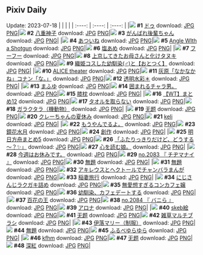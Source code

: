 ## Pixiv Daily
Update: 2023-07-18
|      |      |      |
| :----: | :----: | :----: |
|![](https://pixiv.microyu.workers.dev/c/240x480/img-master/img/2023/07/16/02/34/21/109950289_p0_master1200.jpg) **#1** [ドゥ](https://www.pixiv.net/artworks/109950289) download: [JPG](https://pixiv.microyu.workers.dev/img-original/img/2023/07/16/02/34/21/109950289_p0.jpg) [PNG](https://pixiv.microyu.workers.dev/img-original/img/2023/07/16/02/34/21/109950289_p0.png)|![](https://pixiv.microyu.workers.dev/c/240x480/img-master/img/2023/07/16/01/19/12/109948691_p0_master1200.jpg) **#2** [八重神子](https://www.pixiv.net/artworks/109948691) download: [JPG](https://pixiv.microyu.workers.dev/img-original/img/2023/07/16/01/19/12/109948691_p0.jpg) [PNG](https://pixiv.microyu.workers.dev/img-original/img/2023/07/16/01/19/12/109948691_p0.png)|![](https://pixiv.microyu.workers.dev/c/240x480/img-master/img/2023/07/17/08/12/47/109986867_p0_master1200.jpg) **#3** [がんばれ後輩ちゃん](https://www.pixiv.net/artworks/109986867) download: [JPG](https://pixiv.microyu.workers.dev/img-original/img/2023/07/17/08/12/47/109986867_p0.jpg) [PNG](https://pixiv.microyu.workers.dev/img-original/img/2023/07/17/08/12/47/109986867_p0.png)|
|![](https://pixiv.microyu.workers.dev/c/240x480/img-master/img/2023/07/17/17/54/17/109998831_p0_master1200.jpg) **#4** [あついね](https://www.pixiv.net/artworks/109998831) download: [JPG](https://pixiv.microyu.workers.dev/img-original/img/2023/07/17/17/54/17/109998831_p0.jpg) [PNG](https://pixiv.microyu.workers.dev/img-original/img/2023/07/17/17/54/17/109998831_p0.png)|![](https://pixiv.microyu.workers.dev/c/240x480/img-master/img/2023/07/16/01/00/08/109948188_p0_master1200.jpg) **#5** [Angle WIth a Shotgun](https://www.pixiv.net/artworks/109948188) download: [JPG](https://pixiv.microyu.workers.dev/img-original/img/2023/07/16/01/00/08/109948188_p0.jpg) [PNG](https://pixiv.microyu.workers.dev/img-original/img/2023/07/16/01/00/08/109948188_p0.png)|![](https://pixiv.microyu.workers.dev/c/240x480/img-master/img/2023/07/16/20/30/05/109970793_p0_master1200.jpg) **#6** [塩あめ](https://www.pixiv.net/artworks/109970793) download: [JPG](https://pixiv.microyu.workers.dev/img-original/img/2023/07/16/20/30/05/109970793_p0.jpg) [PNG](https://pixiv.microyu.workers.dev/img-original/img/2023/07/16/20/30/05/109970793_p0.png)|
|![](https://pixiv.microyu.workers.dev/c/240x480/img-master/img/2023/07/16/08/35/05/109954761_p0_master1200.jpg) **#7** [フーフー](https://www.pixiv.net/artworks/109954761) download: [JPG](https://pixiv.microyu.workers.dev/img-original/img/2023/07/16/08/35/05/109954761_p0.jpg) [PNG](https://pixiv.microyu.workers.dev/img-original/img/2023/07/16/08/35/05/109954761_p0.png)|![](https://pixiv.microyu.workers.dev/c/240x480/img-master/img/2023/07/16/00/03/09/109946256_p0_master1200.jpg) **#8** [上京してきたお母さんと化けタヌキ](https://www.pixiv.net/artworks/109946256) download: [JPG](https://pixiv.microyu.workers.dev/img-original/img/2023/07/16/00/03/09/109946256_p0.jpg) [PNG](https://pixiv.microyu.workers.dev/img-original/img/2023/07/16/00/03/09/109946256_p0.png)|![](https://pixiv.microyu.workers.dev/c/240x480/img-master/img/2023/07/17/12/00/25/109990760_p0_master1200.jpg) **#9** [織姫コスした幼馴染(♂)と【おとつく】](https://www.pixiv.net/artworks/109990760) download: [JPG](https://pixiv.microyu.workers.dev/img-original/img/2023/07/17/12/00/25/109990760_p0.jpg) [PNG](https://pixiv.microyu.workers.dev/img-original/img/2023/07/17/12/00/25/109990760_p0.png)|
|![](https://pixiv.microyu.workers.dev/c/240x480/img-master/img/2023/07/16/00/25/40/109947126_p0_master1200.jpg) **#10** [ALICE theater](https://www.pixiv.net/artworks/109947126) download: [JPG](https://pixiv.microyu.workers.dev/img-original/img/2023/07/16/00/25/40/109947126_p0.jpg) [PNG](https://pixiv.microyu.workers.dev/img-original/img/2023/07/16/00/25/40/109947126_p0.png)|![](https://pixiv.microyu.workers.dev/c/240x480/img-master/img/2023/07/16/12/00/42/109958372_p0_master1200.jpg) **#11** [灰原「なかなかね」コナン「な。」](https://www.pixiv.net/artworks/109958372) download: [JPG](https://pixiv.microyu.workers.dev/img-original/img/2023/07/16/12/00/42/109958372_p0.jpg) [PNG](https://pixiv.microyu.workers.dev/img-original/img/2023/07/16/12/00/42/109958372_p0.png)|![](https://pixiv.microyu.workers.dev/c/240x480/img-master/img/2023/07/16/00/02/04/109946181_p0_master1200.jpg) **#12** [透明水彩＊](https://www.pixiv.net/artworks/109946181) download: [JPG](https://pixiv.microyu.workers.dev/img-original/img/2023/07/16/00/02/04/109946181_p0.jpg) [PNG](https://pixiv.microyu.workers.dev/img-original/img/2023/07/16/00/02/04/109946181_p0.png)|
|![](https://pixiv.microyu.workers.dev/c/240x480/img-master/img/2023/07/16/00/41/56/109947651_p0_master1200.jpg) **#13** [まふゆ](https://www.pixiv.net/artworks/109947651) download: [JPG](https://pixiv.microyu.workers.dev/img-original/img/2023/07/16/00/41/56/109947651_p0.jpg) [PNG](https://pixiv.microyu.workers.dev/img-original/img/2023/07/16/00/41/56/109947651_p0.png)|![](https://pixiv.microyu.workers.dev/c/240x480/img-master/img/2023/07/17/18/30/56/109986514_p0_master1200.jpg) **#14** [囲まれるチャラ男。](https://www.pixiv.net/artworks/109986514) download: [JPG](https://pixiv.microyu.workers.dev/img-original/img/2023/07/17/18/30/56/109986514_p0.jpg) [PNG](https://pixiv.microyu.workers.dev/img-original/img/2023/07/17/18/30/56/109986514_p0.png)|![](https://pixiv.microyu.workers.dev/c/240x480/img-master/img/2023/07/16/00/01/00/109946067_p0_master1200.jpg) **#15** [膝枕](https://www.pixiv.net/artworks/109946067) download: [JPG](https://pixiv.microyu.workers.dev/img-original/img/2023/07/16/00/01/00/109946067_p0.jpg) [PNG](https://pixiv.microyu.workers.dev/img-original/img/2023/07/16/00/01/00/109946067_p0.png)|
|![](https://pixiv.microyu.workers.dev/c/240x480/img-master/img/2023/07/16/23/44/38/109977610_p0_master1200.jpg) **#16** [【WT】まとめ12](https://www.pixiv.net/artworks/109977610) download: [JPG](https://pixiv.microyu.workers.dev/img-original/img/2023/07/16/23/44/38/109977610_p0.jpg) [PNG](https://pixiv.microyu.workers.dev/img-original/img/2023/07/16/23/44/38/109977610_p0.png)|![](https://pixiv.microyu.workers.dev/c/240x480/img-master/img/2023/07/16/00/02/52/109946239_p0_master1200.jpg) **#17** [タオルを取らない](https://www.pixiv.net/artworks/109946239) download: [JPG](https://pixiv.microyu.workers.dev/img-original/img/2023/07/16/00/02/52/109946239_p0.jpg) [PNG](https://pixiv.microyu.workers.dev/img-original/img/2023/07/16/00/02/52/109946239_p0.png)|![](https://pixiv.microyu.workers.dev/c/240x480/img-master/img/2023/07/17/00/04/26/109978775_p0_master1200.jpg) **#18** [ガラクタラ（機動物）](https://www.pixiv.net/artworks/109978775) download: [JPG](https://pixiv.microyu.workers.dev/img-original/img/2023/07/17/00/04/26/109978775_p0.jpg) [PNG](https://pixiv.microyu.workers.dev/img-original/img/2023/07/17/00/04/26/109978775_p0.png)|
|![](https://pixiv.microyu.workers.dev/c/240x480/img-master/img/2023/07/16/12/58/41/109959619_p0_master1200.jpg) **#19** [无题](https://www.pixiv.net/artworks/109959619) download: [JPG](https://pixiv.microyu.workers.dev/img-original/img/2023/07/16/12/58/41/109959619_p0.jpg) [PNG](https://pixiv.microyu.workers.dev/img-original/img/2023/07/16/12/58/41/109959619_p0.png)|![](https://pixiv.microyu.workers.dev/c/240x480/img-master/img/2023/07/16/00/00/09/109945912_p0_master1200.jpg) **#20** [クレーちゃんの夏休み](https://www.pixiv.net/artworks/109945912) download: [JPG](https://pixiv.microyu.workers.dev/img-original/img/2023/07/16/00/00/09/109945912_p0.jpg) [PNG](https://pixiv.microyu.workers.dev/img-original/img/2023/07/16/00/00/09/109945912_p0.png)|![](https://pixiv.microyu.workers.dev/c/240x480/img-master/img/2023/07/16/19/16/52/109968592_p0_master1200.jpg) **#21** [keli](https://www.pixiv.net/artworks/109968592) download: [JPG](https://pixiv.microyu.workers.dev/img-original/img/2023/07/16/19/16/52/109968592_p0.jpg) [PNG](https://pixiv.microyu.workers.dev/img-original/img/2023/07/16/19/16/52/109968592_p0.png)|
|![](https://pixiv.microyu.workers.dev/c/240x480/img-master/img/2023/07/17/00/00/15/109978297_p0_master1200.jpg) **#22** [もうやんでるよ。](https://www.pixiv.net/artworks/109978297) download: [JPG](https://pixiv.microyu.workers.dev/img-original/img/2023/07/17/00/00/15/109978297_p0.jpg) [PNG](https://pixiv.microyu.workers.dev/img-original/img/2023/07/17/00/00/15/109978297_p0.png)|![](https://pixiv.microyu.workers.dev/c/240x480/img-master/img/2023/07/16/01/19/14/109948692_p0_master1200.jpg) **#23** [鏡花水月](https://www.pixiv.net/artworks/109948692) download: [JPG](https://pixiv.microyu.workers.dev/img-original/img/2023/07/16/01/19/14/109948692_p0.jpg) [PNG](https://pixiv.microyu.workers.dev/img-original/img/2023/07/16/01/19/14/109948692_p0.png)|![](https://pixiv.microyu.workers.dev/c/240x480/img-master/img/2023/07/16/19/29/00/109968930_p0_master1200.jpg) **#24** [創作](https://www.pixiv.net/artworks/109968930) download: [JPG](https://pixiv.microyu.workers.dev/img-original/img/2023/07/16/19/29/00/109968930_p0.jpg) [PNG](https://pixiv.microyu.workers.dev/img-original/img/2023/07/16/19/29/00/109968930_p0.png)|
|![](https://pixiv.microyu.workers.dev/c/240x480/img-master/img/2023/07/16/20/05/39/109970020_p0_master1200.jpg) **#25** [明日方舟まとめ5](https://www.pixiv.net/artworks/109970020) download: [JPG](https://pixiv.microyu.workers.dev/img-original/img/2023/07/16/20/05/39/109970020_p0.jpg) [PNG](https://pixiv.microyu.workers.dev/img-original/img/2023/07/16/20/05/39/109970020_p0.png)|![](https://pixiv.microyu.workers.dev/c/240x480/img-master/img/2023/07/16/00/00/09/109945915_p0_master1200.jpg) **#26** [「ふたりっきりだけど、どうする～？✨」](https://www.pixiv.net/artworks/109945915) download: [JPG](https://pixiv.microyu.workers.dev/img-original/img/2023/07/16/00/00/09/109945915_p0.jpg) [PNG](https://pixiv.microyu.workers.dev/img-original/img/2023/07/16/00/00/09/109945915_p0.png)|![](https://pixiv.microyu.workers.dev/c/240x480/img-master/img/2023/07/16/19/27/14/109967923_p0_master1200.jpg) **#27** [心を読む娘。](https://www.pixiv.net/artworks/109967923) download: [JPG](https://pixiv.microyu.workers.dev/img-original/img/2023/07/16/19/27/14/109967923_p0.jpg) [PNG](https://pixiv.microyu.workers.dev/img-original/img/2023/07/16/19/27/14/109967923_p0.png)|
|![](https://pixiv.microyu.workers.dev/c/240x480/img-master/img/2023/07/16/12/02/32/109958439_p0_master1200.jpg) **#28** [今週はお休みです。](https://www.pixiv.net/artworks/109958439) download: [JPG](https://pixiv.microyu.workers.dev/img-original/img/2023/07/16/12/02/32/109958439_p0.jpg) [PNG](https://pixiv.microyu.workers.dev/img-original/img/2023/07/16/12/02/32/109958439_p0.png)|![](https://pixiv.microyu.workers.dev/c/240x480/img-master/img/2023/07/16/00/24/16/109947079_p0_master1200.jpg) **#29** [no.2083 『 チヂマナイ 』](https://www.pixiv.net/artworks/109947079) download: [JPG](https://pixiv.microyu.workers.dev/img-original/img/2023/07/16/00/24/16/109947079_p0.jpg) [PNG](https://pixiv.microyu.workers.dev/img-original/img/2023/07/16/00/24/16/109947079_p0.png)|![](https://pixiv.microyu.workers.dev/c/240x480/img-master/img/2023/07/16/06/17/55/109952950_p0_master1200.jpg) **#30** [無題](https://www.pixiv.net/artworks/109952950) download: [JPG](https://pixiv.microyu.workers.dev/img-original/img/2023/07/16/06/17/55/109952950_p0.jpg) [PNG](https://pixiv.microyu.workers.dev/img-original/img/2023/07/16/06/17/55/109952950_p0.png)|
|![](https://pixiv.microyu.workers.dev/c/240x480/img-master/img/2023/07/17/18/30/39/109999893_p0_master1200.jpg) **#31** [無題](https://www.pixiv.net/artworks/109999893) download: [JPG](https://pixiv.microyu.workers.dev/img-original/img/2023/07/17/18/30/39/109999893_p0.jpg) [PNG](https://pixiv.microyu.workers.dev/img-original/img/2023/07/17/18/30/39/109999893_p0.png)|![](https://pixiv.microyu.workers.dev/c/240x480/img-master/img/2023/07/17/18/58/01/110000409_p0_master1200.jpg) **#32** [アキレウスとヘクトールでチャンバラまんが](https://www.pixiv.net/artworks/110000409) download: [JPG](https://pixiv.microyu.workers.dev/img-original/img/2023/07/17/18/58/01/110000409_p0.jpg) [PNG](https://pixiv.microyu.workers.dev/img-original/img/2023/07/17/18/58/01/110000409_p0.png)|![](https://pixiv.microyu.workers.dev/c/240x480/img-master/img/2023/07/16/00/31/47/109947350_p0_master1200.jpg) **#33** [稲妻旅行](https://www.pixiv.net/artworks/109947350) download: [JPG](https://pixiv.microyu.workers.dev/img-original/img/2023/07/16/00/31/47/109947350_p0.jpg) [PNG](https://pixiv.microyu.workers.dev/img-original/img/2023/07/16/00/31/47/109947350_p0.png)|
|![](https://pixiv.microyu.workers.dev/c/240x480/img-master/img/2023/07/17/20/59/40/110004611_p0_master1200.jpg) **#34** [にじさんじラクガキ詰め](https://www.pixiv.net/artworks/110004611) download: [JPG](https://pixiv.microyu.workers.dev/img-original/img/2023/07/17/20/59/40/110004611_p0.jpg) [PNG](https://pixiv.microyu.workers.dev/img-original/img/2023/07/17/20/59/40/110004611_p0.png)|![](https://pixiv.microyu.workers.dev/c/240x480/img-master/img/2023/07/16/13/49/24/109960669_p0_master1200.jpg) **#35** [無愛想すぎるコンカフェ嬢](https://www.pixiv.net/artworks/109960669) download: [JPG](https://pixiv.microyu.workers.dev/img-original/img/2023/07/16/13/49/24/109960669_p0.jpg) [PNG](https://pixiv.microyu.workers.dev/img-original/img/2023/07/16/13/49/24/109960669_p0.png)|![](https://pixiv.microyu.workers.dev/c/240x480/img-master/img/2023/07/16/19/05/34/109968276_p0_master1200.jpg) **#36** [幼馴染、カフェデートする](https://www.pixiv.net/artworks/109968276) download: [JPG](https://pixiv.microyu.workers.dev/img-original/img/2023/07/16/19/05/34/109968276_p0.jpg) [PNG](https://pixiv.microyu.workers.dev/img-original/img/2023/07/16/19/05/34/109968276_p0.png)|
|![](https://pixiv.microyu.workers.dev/c/240x480/img-master/img/2023/07/16/00/00/31/109945978_p0_master1200.jpg) **#37** [百花の王](https://www.pixiv.net/artworks/109945978) download: [JPG](https://pixiv.microyu.workers.dev/img-original/img/2023/07/16/00/00/31/109945978_p0.jpg) [PNG](https://pixiv.microyu.workers.dev/img-original/img/2023/07/16/00/00/31/109945978_p0.png)|![](https://pixiv.microyu.workers.dev/c/240x480/img-master/img/2023/07/16/15/55/12/109963320_p0_master1200.jpg) **#38** [no.2084 『 バニら 』](https://www.pixiv.net/artworks/109963320) download: [JPG](https://pixiv.microyu.workers.dev/img-original/img/2023/07/16/15/55/12/109963320_p0.jpg) [PNG](https://pixiv.microyu.workers.dev/img-original/img/2023/07/16/15/55/12/109963320_p0.png)|![](https://pixiv.microyu.workers.dev/c/240x480/img-master/img/2023/07/16/00/00/46/109946024_p0_master1200.jpg) **#39** [アロナ](https://www.pixiv.net/artworks/109946024) download: [JPG](https://pixiv.microyu.workers.dev/img-original/img/2023/07/16/00/00/46/109946024_p0.jpg) [PNG](https://pixiv.microyu.workers.dev/img-original/img/2023/07/16/00/00/46/109946024_p0.png)|
|![](https://pixiv.microyu.workers.dev/c/240x480/img-master/img/2023/07/16/23/55/56/109978058_p0_master1200.jpg) **#40** [skeb絵](https://www.pixiv.net/artworks/109978058) download: [JPG](https://pixiv.microyu.workers.dev/img-original/img/2023/07/16/23/55/56/109978058_p0.jpg) [PNG](https://pixiv.microyu.workers.dev/img-original/img/2023/07/16/23/55/56/109978058_p0.png)|![](https://pixiv.microyu.workers.dev/c/240x480/img-master/img/2023/07/16/12/53/13/109959513_p0_master1200.jpg) **#41** [无题](https://www.pixiv.net/artworks/109959513) download: [JPG](https://pixiv.microyu.workers.dev/img-original/img/2023/07/16/12/53/13/109959513_p0.jpg) [PNG](https://pixiv.microyu.workers.dev/img-original/img/2023/07/16/12/53/13/109959513_p0.png)|![](https://pixiv.microyu.workers.dev/c/240x480/img-master/img/2023/07/16/08/00/11/109954277_p0_master1200.jpg) **#42** [雑草マルチブラシ](https://www.pixiv.net/artworks/109954277) download: [JPG](https://pixiv.microyu.workers.dev/img-original/img/2023/07/16/08/00/11/109954277_p0.jpg) [PNG](https://pixiv.microyu.workers.dev/img-original/img/2023/07/16/08/00/11/109954277_p0.png)|
|![](https://pixiv.microyu.workers.dev/c/240x480/img-master/img/2023/07/16/22/36/48/109975215_p0_master1200.jpg) **#43** [伊落マリー（制服）](https://www.pixiv.net/artworks/109975215) download: [JPG](https://pixiv.microyu.workers.dev/img-original/img/2023/07/16/22/36/48/109975215_p0.jpg) [PNG](https://pixiv.microyu.workers.dev/img-original/img/2023/07/16/22/36/48/109975215_p0.png)|![](https://pixiv.microyu.workers.dev/c/240x480/img-master/img/2023/07/17/18/31/11/109999914_p0_master1200.jpg) **#44** [無題](https://www.pixiv.net/artworks/109999914) download: [JPG](https://pixiv.microyu.workers.dev/img-original/img/2023/07/17/18/31/11/109999914_p0.jpg) [PNG](https://pixiv.microyu.workers.dev/img-original/img/2023/07/17/18/31/11/109999914_p0.png)|![](https://pixiv.microyu.workers.dev/c/240x480/img-master/img/2023/07/17/02/29/10/109982727_p0_master1200.jpg) **#45** [ふるべゆらゆら](https://www.pixiv.net/artworks/109982727) download: [JPG](https://pixiv.microyu.workers.dev/img-original/img/2023/07/17/02/29/10/109982727_p0.jpg) [PNG](https://pixiv.microyu.workers.dev/img-original/img/2023/07/17/02/29/10/109982727_p0.png)|
|![](https://pixiv.microyu.workers.dev/c/240x480/img-master/img/2023/07/16/16/17/09/109963851_p0_master1200.jpg) **#46** [kfhm](https://www.pixiv.net/artworks/109963851) download: [JPG](https://pixiv.microyu.workers.dev/img-original/img/2023/07/16/16/17/09/109963851_p0.jpg) [PNG](https://pixiv.microyu.workers.dev/img-original/img/2023/07/16/16/17/09/109963851_p0.png)|![](https://pixiv.microyu.workers.dev/c/240x480/img-master/img/2023/07/16/12/56/06/109959572_p0_master1200.jpg) **#47** [无题](https://www.pixiv.net/artworks/109959572) download: [JPG](https://pixiv.microyu.workers.dev/img-original/img/2023/07/16/12/56/06/109959572_p0.jpg) [PNG](https://pixiv.microyu.workers.dev/img-original/img/2023/07/16/12/56/06/109959572_p0.png)|![](https://pixiv.microyu.workers.dev/c/240x480/img-master/img/2023/07/17/00/01/02/109978451_p0_master1200.jpg) **#48** [深紅](https://www.pixiv.net/artworks/109978451) download: [JPG](https://pixiv.microyu.workers.dev/img-original/img/2023/07/17/00/01/02/109978451_p0.jpg) [PNG](https://pixiv.microyu.workers.dev/img-original/img/2023/07/17/00/01/02/109978451_p0.png)|
